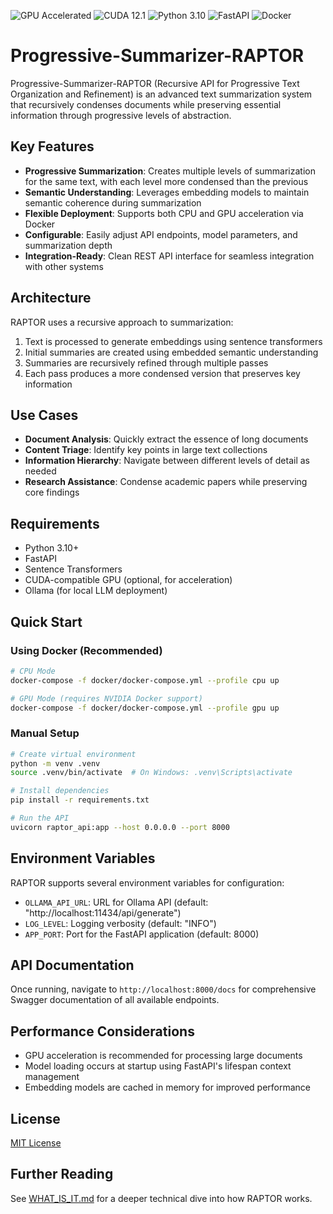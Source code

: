 ![GPU Accelerated](https://img.shields.io/badge/GPU-Accelerated-green)
![CUDA 12.1](https://img.shields.io/badge/CUDA-12.1-blue)
![Python 3.10](https://img.shields.io/badge/Python-3.10-blue)
![FastAPI](https://img.shields.io/badge/FastAPI-Latest-blue)
![Docker](https://img.shields.io/badge/Docker-Ready-blue)

# Progressive-Summarizer-RAPTOR

Progressive-Summarizer-RAPTOR (Recursive API for Progressive Text Organization and Refinement) is an advanced text summarization system that recursively condenses documents while preserving essential information through progressive levels of abstraction.

## Key Features

- **Progressive Summarization**: Creates multiple levels of summarization for the same text, with each level more condensed than the previous
- **Semantic Understanding**: Leverages embedding models to maintain semantic coherence during summarization
- **Flexible Deployment**: Supports both CPU and GPU acceleration via Docker
- **Configurable**: Easily adjust API endpoints, model parameters, and summarization depth
- **Integration-Ready**: Clean REST API interface for seamless integration with other systems

## Architecture

RAPTOR uses a recursive approach to summarization:

1. Text is processed to generate embeddings using sentence transformers
2. Initial summaries are created using embedded semantic understanding
3. Summaries are recursively refined through multiple passes
4. Each pass produces a more condensed version that preserves key information

## Use Cases

- **Document Analysis**: Quickly extract the essence of long documents
- **Content Triage**: Identify key points in large text collections
- **Information Hierarchy**: Navigate between different levels of detail as needed
- **Research Assistance**: Condense academic papers while preserving core findings

## Requirements

- Python 3.10+
- FastAPI
- Sentence Transformers
- CUDA-compatible GPU (optional, for acceleration)
- Ollama (for local LLM deployment)

## Quick Start

### Using Docker (Recommended)

```bash
# CPU Mode
docker-compose -f docker/docker-compose.yml --profile cpu up

# GPU Mode (requires NVIDIA Docker support)
docker-compose -f docker/docker-compose.yml --profile gpu up
```

### Manual Setup

```bash
# Create virtual environment
python -m venv .venv
source .venv/bin/activate  # On Windows: .venv\Scripts\activate

# Install dependencies
pip install -r requirements.txt

# Run the API
uvicorn raptor_api:app --host 0.0.0.0 --port 8000
```

## Environment Variables

RAPTOR supports several environment variables for configuration:

- `OLLAMA_API_URL`: URL for Ollama API (default: "http://localhost:11434/api/generate")
- `LOG_LEVEL`: Logging verbosity (default: "INFO")
- `APP_PORT`: Port for the FastAPI application (default: 8000)

## API Documentation

Once running, navigate to `http://localhost:8000/docs` for comprehensive Swagger documentation of all available endpoints.

## Performance Considerations

- GPU acceleration is recommended for processing large documents
- Model loading occurs at startup using FastAPI's lifespan context management
- Embedding models are cached in memory for improved performance

## License

[MIT License](LICENSE)

## Further Reading

See [WHAT_IS_IT.md](WHAT_IS_IT.md) for a deeper technical dive into how RAPTOR works.